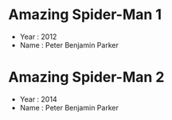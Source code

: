 # Amazing Spider-Man 1
- Year : 2012 
- Name : Peter Benjamin Parker

# Amazing Spider-Man 2
- Year : 2014
- Name : Peter Benjamin Parker
